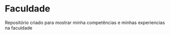# Faculdade

Repositório criado para mostrar minha competências e minhas experiencias na faculdade 
